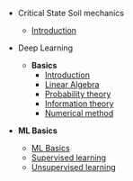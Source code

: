 <!-- docs/_sidebar.md -->

* Critical State Soil mechanics

  * [Introduction](critical-state-soil-mechanics/introduction.md)

* Deep Learning
  * **Basics**
    * [Introduction](deep-learning/basics/00-introduction.md)
  	* [Linear Algebra](deep-learning/basics/01-linear-algebra.md)
  	* [Probability theory](deep-learning/basics/02-probability-theory.md)
  	* [Information theory](deep-learning/basics/03-information-theory.md)
  	* [Numerical method](deep-learning/basics/04-numerical-methods.md)
 * **ML Basics**  
    * [ML Basics](deep-learning/ml-basics/00-machine-learning-basics.md)
    * [Supervised learning](deep-learning/ml-basics/01-supervised-learning.md)
    * [Unsupervised learning](deep-learning/ml-basics/02-unsupervised-learning.md)